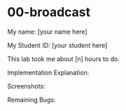00-broadcast
=============

My name: [your name here]

My Student ID: [your student here]

This lab took me about [n] hours to do.

Implementation Explanation:

Screenshots:

Remaining Bugs:

